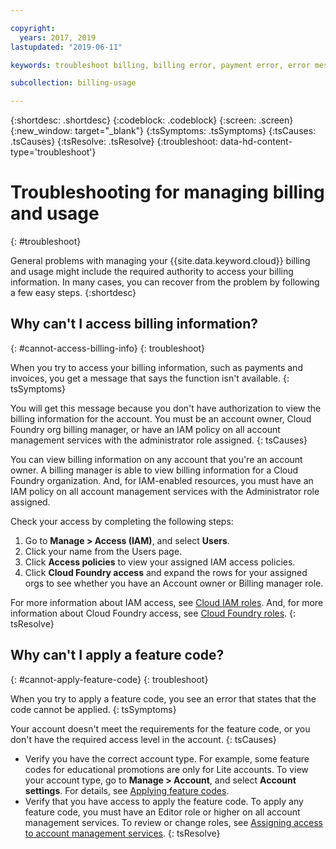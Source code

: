 ```yaml
---

copyright:
  years: 2017, 2019
lastupdated: "2019-06-11"

keywords: troubleshoot billing, billing error, payment error, error message, feature code, subscription code

subcollection: billing-usage

---
```


{:shortdesc: .shortdesc}
{:codeblock: .codeblock}
{:screen: .screen}
{:new_window: target="_blank"}
{:tsSymptoms: .tsSymptoms}
{:tsCauses: .tsCauses}
{:tsResolve: .tsResolve}
{:troubleshoot: data-hd-content-type='troubleshoot'}


# Troubleshooting for managing billing and usage
{: #troubleshoot}

General problems with managing your {{site.data.keyword.cloud}} billing and usage might include the required authority to access your billing information. In many cases, you can recover from the problem by following a few easy steps.
{:shortdesc}


## Why can't I access billing information?
{: #cannot-access-billing-info}
{: troubleshoot}

When you try to access your billing information, such as payments and invoices, you get a message that says the function isn't available.
{: tsSymptoms}

You will get this message because you don't have authorization to view the billing information for the account. You must be an account owner, Cloud Foundry org billing manager, or have an IAM policy on all account management services with the administrator role assigned.
{: tsCauses}

You can view billing information on any account that you're an account owner. A billing manager is able to view billing information for a Cloud Foundry organization. And, for IAM-enabled resources, you must have an IAM policy on all account management services with the Administrator role assigned.

Check your access by completing the following steps:

  1. Go to **Manage > Access (IAM)**, and select **Users**.
  2. Click your name from the Users page.
  3. Click **Access policies** to view your assigned IAM access policies.
  4. Click **Cloud Foundry access** and expand the rows for your assigned orgs to see whether you have an Account owner or Billing manager role.

For more information about IAM access, see [Cloud IAM roles](/docs/iam?topic=iam-userroles). And, for more information about Cloud Foundry access, see [Cloud Foundry roles](/docs/iam?topic=iam-cfaccess).
{: tsResolve}


## Why can't I apply a feature code?
{: #cannot-apply-feature-code}
{: troubleshoot}

When you try to apply a feature code, you see an error that states that the code cannot be applied.
{: tsSymptoms}

Your account doesn't meet the requirements for the feature code, or you don't have the required access level in the account.
{: tsCauses}

- Verify you have the correct account type. For example, some feature codes for educational promotions are only for Lite accounts. To view your account type, go to **Manage > Account**, and select **Account settings**. For details, see [Applying feature codes](/docs/account?topic=account-codes).
- Verify that you have access to apply the feature code. To apply any feature code, you must have an Editor role or higher on all account management services. To review or change roles, see [Assigning access to account management services](/docs/iam?topic=iam-account-services).
{: tsResolve}
